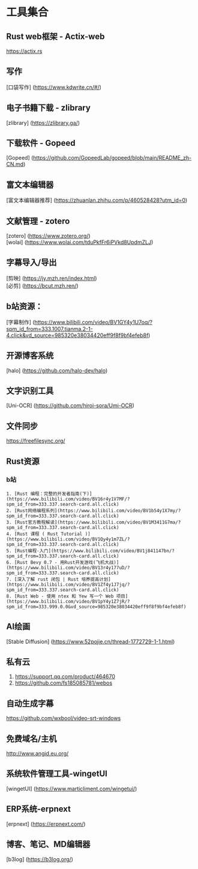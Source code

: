 # 工具集合

## Rust web框架 - Actix-web
https://actix.rs

## 写作
[口袋写作]
(https://www.kdwrite.cn/#/)

## 电子书籍下载 - zlibrary
[zlibrary]
(https://zlibrary.ga/)<br>

## 下载软件 - Gopeed
[Gopeed]
(https://github.com/GopeedLab/gopeed/blob/main/README_zh-CN.md)<br>

## 富文本编辑器
[富文本编辑器推荐]
(https://zhuanlan.zhihu.com/p/460528428?utm_id=0)<br>

## 文献管理 - zotero
[zotero]
(https://www.zotero.org/)<br>
[wolai]
(https://www.wolai.com/tduPkfFr6iPVkd8UpdmZLJ)<br>

## 字幕导入/导出
[剪映]
(https://jy.mzh.ren/index.html)<br>
[必剪]
(https://bcut.mzh.ren/)<br>

## b站资源：
[字幕制作]
(https://www.bilibili.com/video/BV1GY4y1U7oq/?spm_id_from=333.1007.tianma.2-1-4.click&vd_source=985320e38034420eff9f8f9bf4efeb8f)<br>

## 开源博客系统
[halo]
(https://github.com/halo-dev/halo)<br>

## 文字识别工具
[Uni-OCR]
(https://github.com/hiroi-sora/Umi-OCR)<br>

## 文件同步
<https://freefilesync.org/>

## Rust资源
### b站
    1. [Rust 编程：完整的开发者指南(下)](https://www.bilibili.com/video/BV16r4y1V7MF/?spm_id_from=333.337.search-card.all.click)
    2. [Rust网络编程系列](https://www.bilibili.com/video/BV1b54y1X7my/?spm_id_from=333.337.search-card.all.click)
    3. [Rust官方教程解读](https://www.bilibili.com/video/BV1M3411G7ma/?spm_id_from=333.337.search-card.all.click)
    4. [Rust 课程 ( Rust Tutorial )](https://www.bilibili.com/video/BV1Qy4y1m7ZL/?spm_id_from=333.337.search-card.all.click)
    5. [Rust编程-入门](https://www.bilibili.com/video/BV1j841147bn/?spm_id_from=333.337.search-card.all.click)
    6. [Rust Bevy 0.7 - 用Rust开发游戏(飞机大战)](https://www.bilibili.com/video/BV13r4y177uD/?spm_id_from=333.337.search-card.all.click)
    7. [深入了解 rust 闭包 | Rust 培养提高计划](https://www.bilibili.com/video/BV1Zf4y1J7jq/?spm_id_from=333.337.search-card.all.click)
    8. [Rust Web - 使用 ntex 和 Yew 写一个 Web 项目](https://www.bilibili.com/video/BV1pY4y1Z7jR/?spm_id_from=333.999.0.0&vd_source=985320e38034420eff9f8f9bf4efeb8f)

## AI绘画
[Stable Diffusion]
(https://www.52pojie.cn/thread-1772729-1-1.html)<br>

## 私有云
1. <https://support.qq.com/product/464670>
2. <https://github.com/fs185085781/webos>

## 自动生成字幕
<https://github.com/wxbool/video-srt-windows><br>

## 免费域名/主机
<http://www.angid.eu.org/><br>


## 系统软件管理工具-wingetUI
[wingetUI]
(https://www.marticliment.com/wingetui/)<br>

## ERP系统-erpnext
[erpnext]
(https://erpnext.com/)<br>

## 博客、笔记、MD编辑器
[b3log]
(https://b3log.org/)